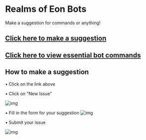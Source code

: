 # Realms of Eon Bots

Make a suggestion for commands or anything!

## [Click here to make a suggestion](https://github.com/MrBilly/Tr1pw1re-Bot/issues)
## [Click here to view essential bot commands](https://github.com/MrBilly/Tr1pw1re-Bots/blob/master/commandlist.md)

## How to make a suggestion
• Click on the link above

• Click on "New Issue"

![img](http://i.imgur.com/319TghO.png)

• Fill in the form for your suggestion
![img](http://i.imgur.com/tG24xxy.png)

• Submit your issue

![img](http://i.imgur.com/RPj5owJ.png)

